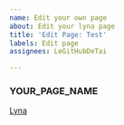 ```yaml
---
name: Edit your own page
about: Edit your lyna page
title: 'Edit Page: Test'
labels: Edit page
assignees: LeGitHubDeTai

---
```



### YOUR_PAGE_NAME
[Lyna](https://lyna.ga/)